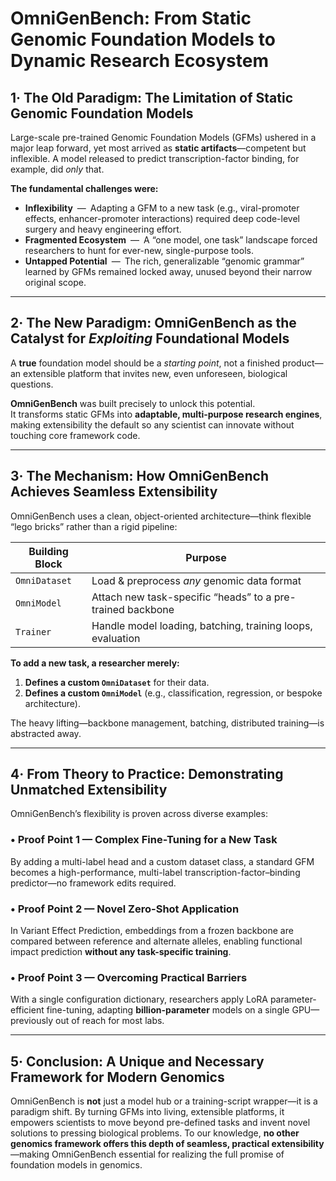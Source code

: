 # **OmniGenBench**: From Static Genomic Foundation Models to Dynamic Research Ecosystem

## 1· The Old Paradigm: The Limitation of Static Genomic Foundation Models

Large-scale pre-trained Genomic Foundation Models (GFMs) ushered in a major leap forward, yet most arrived as **static artifacts**—competent but inflexible. A model released to predict transcription-factor binding, for example, did *only* that.

**The fundamental challenges were:**

- **Inflexibility** — Adapting a GFM to a new task (e.g., viral-promoter effects, enhancer-promoter interactions) required deep code-level surgery and heavy engineering effort.  
- **Fragmented Ecosystem** — A “one model, one task” landscape forced researchers to hunt for ever-new, single-purpose tools.  
- **Untapped Potential** — The rich, generalizable “genomic grammar” learned by GFMs remained locked away, unused beyond their narrow original scope.

---

## 2· The New Paradigm: OmniGenBench as the Catalyst for *Exploiting* Foundational Models

A **true** foundation model should be a *starting point*, not a finished product—an extensible platform that invites new, even unforeseen, biological questions.

**OmniGenBench** was built precisely to unlock this potential.  
It transforms static GFMs into **adaptable, multi-purpose research engines**, making extensibility the default so any scientist can innovate without touching core framework code.

---

## 3· The Mechanism: How OmniGenBench Achieves Seamless Extensibility

OmniGenBench uses a clean, object-oriented architecture—think flexible “lego bricks” rather than a rigid pipeline:

| Building Block | Purpose |
| -------------- | ------- |
| `OmniDataset`  | Load & preprocess *any* genomic data format |
| `OmniModel`    | Attach new task-specific “heads” to a pre-trained backbone |
| `Trainer`      | Handle model loading, batching, training loops, evaluation |

**To add a new task, a researcher merely:**

1. **Defines a custom `OmniDataset`** for their data.  
2. **Defines a custom `OmniModel`** (e.g., classification, regression, or bespoke architecture).  

The heavy lifting—backbone management, batching, distributed training—is abstracted away.

---

## 4· From Theory to Practice: Demonstrating Unmatched Extensibility

OmniGenBench’s flexibility is proven across diverse examples:

### • Proof Point 1 — Complex Fine-Tuning for a New Task  
By adding a multi-label head and a custom dataset class, a standard GFM becomes a high-performance, multi-label transcription-factor–binding predictor—no framework edits required.

### • Proof Point 2 — Novel Zero-Shot Application  
In Variant Effect Prediction, embeddings from a frozen backbone are compared between reference and alternate alleles, enabling functional impact prediction **without any task-specific training**.

### • Proof Point 3 — Overcoming Practical Barriers  
With a single configuration dictionary, researchers apply LoRA parameter-efficient fine-tuning, adapting **billion-parameter** models on a single GPU—previously out of reach for most labs.

---

## 5· Conclusion: A Unique and Necessary Framework for Modern Genomics

OmniGenBench is **not** just a model hub or a training-script wrapper—it is a paradigm shift. By turning GFMs into living, extensible platforms, it empowers scientists to move beyond pre-defined tasks and invent novel solutions to pressing biological problems. To our knowledge, **no other genomics framework offers this depth of seamless, practical extensibility**—making OmniGenBench essential for realizing the full promise of foundation models in genomics.
